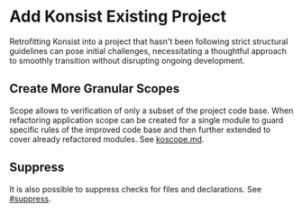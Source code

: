 # Add Konsist Existing Project

Retrofitting Konsist into a project that hasn't been following strict structural guidelines can pose initial challenges, necessitating a thoughtful approach to smoothly transition without disrupting ongoing development.

## Create More Granular Scopes

Scope allows to verification of only a subset of the project code base. When refactoring application scope can be created for a single module to guard specific rules of the improved code base and then further extended to cover already refactored modules. See [koscope.md](../../writing-tests/koscope.md "mention").

## Suppress

It is also possible to suppress checks for files and declarations. See [#suppress](add-konsist-existing-project.md#suppress "mention").
